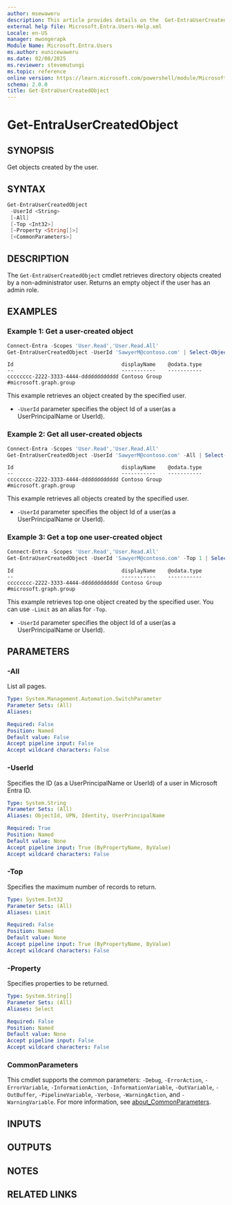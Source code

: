 ```yaml
---
author: msewaweru
description: This article provides details on the  Get-EntraUserCreatedObject Command.
external help file: Microsoft.Entra.Users-Help.xml
Locale: en-US
manager: mwongerapk
Module Name: Microsoft.Entra.Users
ms.author: eunicewaweru
ms.date: 02/08/2025
ms.reviewer: stevemutungi
ms.topic: reference
online version: https://learn.microsoft.com/powershell/module/Microsoft.Entra/Get-EntraUserCreatedObject
schema: 2.0.0
title: Get-EntraUserCreatedObject
---
```


# Get-EntraUserCreatedObject

## SYNOPSIS

Get objects created by the user.

## SYNTAX

```powershell
Get-EntraUserCreatedObject
 -UserId <String>
 [-All]
 [-Top <Int32>]
 [-Property <String[]>]
 [<CommonParameters>]
```

## DESCRIPTION

The `Get-EntraUserCreatedObject` cmdlet retrieves directory objects created by a non-administrator user. Returns an empty object if the user has an admin role.

## EXAMPLES

### Example 1: Get a user-created object

```powershell
Connect-Entra -Scopes 'User.Read','User.Read.All'
Get-EntraUserCreatedObject -UserId 'SawyerM@contoso.com' | Select-Object Id, DisplayName, '@odata.type'
```

```Output
Id                                   displayName    @odata.type
--                                   -----------    -----------
cccccccc-2222-3333-4444-dddddddddddd Contoso Group  #microsoft.graph.group
```

This example retrieves an object created by the specified user.

- `-UserId` parameter specifies the object Id of a user(as a UserPrincipalName or UserId).

### Example 2: Get all user-created objects

```powershell
Connect-Entra -Scopes 'User.Read','User.Read.All'
Get-EntraUserCreatedObject -UserId 'SawyerM@contoso.com' -All | Select-Object Id, DisplayName, '@odata.type'
```

```Output
Id                                   displayName    @odata.type
--                                   -----------    -----------
cccccccc-2222-3333-4444-dddddddddddd Contoso Group  #microsoft.graph.group
```

This example retrieves all objects created by the specified user.

- `-UserId` parameter specifies the object Id of a user(as a UserPrincipalName or UserId).

### Example 3: Get a top one user-created object

```powershell
Connect-Entra -Scopes 'User.Read','User.Read.All'
Get-EntraUserCreatedObject -UserId 'SawyerM@contoso.com' -Top 1 | Select-Object Id, DisplayName, '@odata.type'
```

```Output
Id                                   displayName    @odata.type
--                                   -----------    -----------
cccccccc-2222-3333-4444-dddddddddddd Contoso Group  #microsoft.graph.group
```

This example retrieves top one object created by the specified user. You can use `-Limit` as an alias for `-Top`.

- `-UserId` parameter specifies the object Id of a user(as a UserPrincipalName or UserId).

## PARAMETERS

### -All

List all pages.

```yaml
Type: System.Management.Automation.SwitchParameter
Parameter Sets: (All)
Aliases:

Required: False
Position: Named
Default value: False
Accept pipeline input: False
Accept wildcard characters: False
```

### -UserId

Specifies the ID (as a UserPrincipalName or UserId) of a user in Microsoft Entra ID.

```yaml
Type: System.String
Parameter Sets: (All)
Aliases: ObjectId, UPN, Identity, UserPrincipalName

Required: True
Position: Named
Default value: None
Accept pipeline input: True (ByPropertyName, ByValue)
Accept wildcard characters: False
```

### -Top

Specifies the maximum number of records to return.

```yaml
Type: System.Int32
Parameter Sets: (All)
Aliases: Limit

Required: False
Position: Named
Default value: None
Accept pipeline input: True (ByPropertyName, ByValue)
Accept wildcard characters: False
```

### -Property

Specifies properties to be returned.

```yaml
Type: System.String[]
Parameter Sets: (All)
Aliases: Select

Required: False
Position: Named
Default value: None
Accept pipeline input: False
Accept wildcard characters: False
```

### CommonParameters

This cmdlet supports the common parameters: `-Debug`, `-ErrorAction`, `-ErrorVariable`, `-InformationAction`, `-InformationVariable`, `-OutVariable`, `-OutBuffer`, `-PipelineVariable`, `-Verbose`, `-WarningAction`, and `-WarningVariable`. For more information, see [about_CommonParameters](https://go.microsoft.com/fwlink/?LinkID=113216).

## INPUTS

## OUTPUTS

## NOTES

## RELATED LINKS

